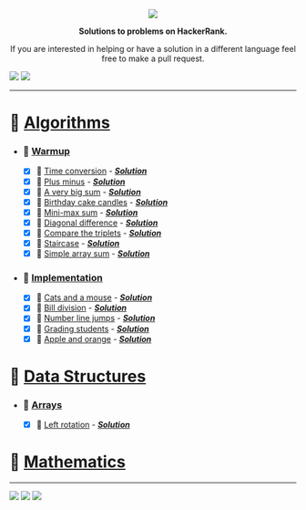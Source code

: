  
<p align="center">
	<a href="https://www.hackerrank.com/mo_shakib"><img src="https://cloud.githubusercontent.com/assets/19765741/25342064/d17a563c-28d8-11e7-83fc-763d4ab4820a.jpg" ></a>
</p>
<p align="center">
   <b> Solutions to problems on HackerRank. </b>
</p>

<p align="center">
	If you are interested in helping or have a solution in a different language feel free to make a pull request.
</p>
<p align="left">
    <img src="https://img.shields.io/badge/Language-Python-orange.svg">
    <img src="https://wakatime.com/badge/user/8e02bfd3-85d8-4d9d-88df-fa983f91ff30/project/b82b047d-1e9b-4267-a6db-5430b5c24ed5.svg">
</p>
<hr>


# 📒 [Algorithms](1.%20Algorithms)
- ### 📁 [Warmup](1.%20Algorithms//1.%20Warmup)
	- [x] 📃 [Time conversion](https://www.hackerrank.com/challenges/time-conversion/problem?isFullScreen=true&h_r=next-challenge&h_v=zen) - [___Solution___](1.%20Algorithms/1.%20Warmup/Time%20Conversion.py)
	- [x] 📃 [Plus minus](https://www.hackerrank.com/challenges/plus-minus/problem?isFullScreen=true&h_r=next-challenge&h_v=zen&h_r=next-challenge&h_v=zen&h_r=next-challenge&h_v=zen&h_r=next-challenge&h_v=zen) - [___Solution___](1.%20Algorithms/1.%20Warmup/Plus%20Minus.py)
	- [x] 📃 [A very big sum](https://www.hackerrank.com/challenges/a-very-big-sum/problem?isFullScreen=true&h_r=next-challenge&h_v=zen&h_r=next-challenge&h_v=zen) - [___Solution___](1.%20Algorithms/1.%20Warmup/A%20Very%20Big%20Sum.py)
	- [x] 📃 [Birthday cake candles](https://www.hackerrank.com/challenges/birthday-cake-candles/problem?isFullScreen=true&h_r=next-challenge&h_v=zen&h_r=next-challenge&h_v=zen&h_r=next-challenge&h_v=zen&h_r=next-challenge&h_v=zen&h_r=next-challenge&h_v=zen&h_r=next-challenge&h_v=zen&h_r=next-challenge&h_v=zen) - [___Solution___](1.%20Algorithms/1.%20Warmup/Birthday%20Cake%20Candles.py)
	- [x] 📃 [Mini-max sum](https://www.hackerrank.com/challenges/mini-max-sum/problem?isFullScreen=true&h_r=next-challenge&h_v=zen&h_r=next-challenge&h_v=zen&h_r=next-challenge&h_v=zen&h_r=next-challenge&h_v=zen&h_r=next-challenge&h_v=zen&h_r=next-challenge&h_v=zen) - [___Solution___](1.%20Algorithms/1.%20Warmup/Mini-Max%20Sum.py)
	- [x] 📃 [Diagonal difference](https://www.hackerrank.com/challenges/diagonal-difference/problem?isFullScreen=true&h_r=next-challenge&h_v=zen&h_r=next-challenge&h_v=zen&h_r=next-challenge&h_v=zen) - [___Solution___](1.%20Algorithms/1.%20Warmup/Diagonal%20Difference.py)
	- [x] 📃 [Compare the triplets](https://www.hackerrank.com/challenges/compare-the-triplets/problem?isFullScreen=true&h_r=next-challenge&h_v=zen) - [___Solution___](1.%20Algorithms/1.%20Warmup/Compare%20the%20Triplets.py)
	- [x] 📃 [Staircase](https://www.hackerrank.com/challenges/staircase/problem?isFullScreen=true&h_r=next-challenge&h_v=zen&h_r=next-challenge&h_v=zen&h_r=next-challenge&h_v=zen&h_r=next-challenge&h_v=zen&h_r=next-challenge&h_v=zen) - [___Solution___](1.%20Algorithms/1.%20Warmup/Staircase.py)
	- [x] 📃 [Simple array sum](https://www.hackerrank.com/challenges/simple-array-sum/problem?isFullScreen=true) - [___Solution___](1.%20Algorithms/1.%20Warmup/Simple%20Array%20Sum.py)
- ### 📁 [Implementation](1.%20Algorithms//2.%20Implementation)
	- [x] 📃 [Cats and a mouse](https://www.hackerrank.com/challenges/cats-and-a-mouse/problem?isFullScreen=true) - [___Solution___](1.%20Algorithms/2.%20Implementation/Cats%20and%20a%20Mouse.py)
	- [x] 📃 [Bill division](hackerrank.com/challenges/bon-appetit/problem?isFullScreen=false) - [___Solution___](1.%20Algorithms/2.%20Implementation/Bill%20Division.py)
	- [x] 📃 [Number line jumps](https://www.hackerrank.com/challenges/kangaroo/problem) - [___Solution___](1.%20Algorithms/2.%20Implementation/Number%20Line%20Jumps.py)
	- [x] 📃 [Grading students](https://www.hackerrank.com/challenges/grading/problem?isFullScreen=false) - [___Solution___](1.%20Algorithms/2.%20Implementation/Grading%20Students.py)
	- [x] 📃 [Apple and orange](https://www.hackerrank.com/challenges/apple-and-orange/problem?isFullScreen=false) - [___Solution___](1.%20Algorithms/2.%20Implementation/Apple%20and%20Orange.py)
# 📒 [Data Structures](2.%20Data%20Structures)
- ### 📁 [Arrays](2.%20Data%20Structures//1.%20Arrays)
	- [x] 📃 [Left rotation](https://www.hackerrank.com/challenges/array-left-rotation/problem?isFullScreen=true) - [___Solution___](2.%20Data%20Structures/1.%20Arrays/Left%20Rotation.py)
# 📒 [Mathematics](3.%20Mathematics)

<hr><p align="left">
        <img src="https://img.shields.io/badge/Problems%20Solved-15-brightgreen.svg">
        <img src="https://img.shields.io/badge/Latest%20Update-08/09/2022-brightgreen.svg">
        <img src="https://github.com/Mo-Shakib/HackerRank/actions/workflows/README_automation.yml/badge.svg">
    </p>